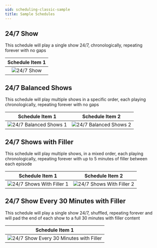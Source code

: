 ```yaml
---
uid: scheduling-classic-sample
title: Sample Schedules
---
```


## 24/7 Show

This schedule will play a single show 24/7, chronologically, repeating forever with no gaps

Schedule Item 1|
:--:|
![24/7 Show](/images/docs/sample-schedule-247-show.png)|

## 24/7 Balanced Shows

This schedule will play multiple shows in a specific order, each playing chronologically, repeating forever with no gaps

Schedule Item 1 | Schedule Item 2
:--:|:--:
![24/7 Balanced Shows 1](/images/docs/sample-schedule-247-balanced-shows-1.png) | ![24/7 Balanced Shows 2](/images/docs/sample-schedule-247-balanced-shows-2.png)

## 24/7 Shows with Filler

This schedule will play multiple shows, in a mixed order, each playing chronologically, repeating forever with up to 5 minutes of filler between each episode

Schedule Item 1 | Schedule Item 2
:--:|:--:
![24/7 Shows With Filler 1](/images/docs/sample-schedule-247-shows-with-filler-1.png) | ![24/7 Shows With Filler 2](/images/docs/sample-schedule-247-shows-with-filler-2.png)

## 24/7 Show Every 30 Minutes with Filler

This schedule will play a single show 24/7, shuffled, repeating forever and will pad the end of each show to a full 30 minutes with filler content

Schedule Item 1|
:--:|
![24/7 Show Every 30 Minutes with Filler](/images/docs/sample-schedule-247-show-every-30-minutes-with-filler.png)|